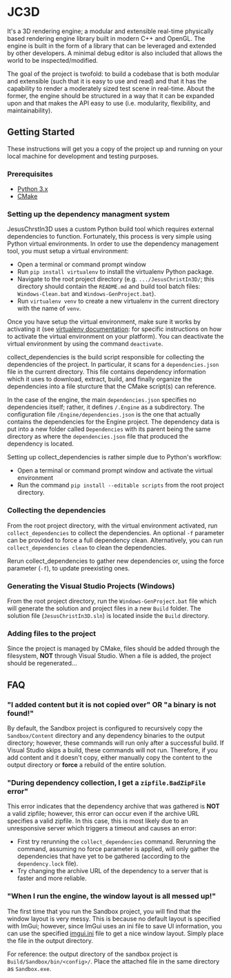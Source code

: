 # JC3D
It's a 3D rendering engine; a modular and extensible real-time physically based rendering engine library built in modern C++ and OpenGL. The engine is built in the form of a library that can be leveraged and extended by other developers. A minimal debug editor is also included that allows the world to be inspected/modified.

The goal of the project is twofold: to build a codebase that is both modular and extensible (such that it is easy to use and read) and that it has the capability to render a moderately sized test scene in real-time. About the former, the engine should be structured in a way that it can be expanded upon and that makes the API easy to use (i.e. modularity, flexibility, and maintainability).

## Getting Started
These instructions will get you a copy of the project up and running on your local machine for development and testing purposes.

### Prerequisites

* [Python 3.x](https://www.python.org/downloads/)
* [CMake](https://cmake.org/runningcmake/)

### Setting up the dependency managment system
JesusChrstIn3D uses a custom Python build tool which requires external dependencies to function. Fortunately, this process is very simple using Python virtual environments. In order to use the dependency management tool, you must setup a virtual environment:
* Open a terminal or command prompt window
* Run ``pip install virtualenv`` to install the virtualenv Python package.
* Navigate to the root project directory (e.g. ``.../JesusChristIn3D/``; this directory should contain the ``README.md`` and build tool batch files: ``Windows-Clean.bat`` and ``Windows-GenProject.bat``).
* Run ``virtualenv venv`` to create a new virtualenv in the current directory with the name of ``venv``.

Once you have setup the virtual environment, make sure it works by activating it (see [virtualenv documentation](https://packaging.python.org/guides/installing-using-pip-and-virtual-environments/): for specific instructions on how to activate the virtual environment on your platform). You can deactivate the virtual environment by using the command ``deactivate``.

collect_dependencies is the build script responsible for collecting the dependencies of the project. In particular, it scans for a ``dependencies.json`` file in the current directory. This file contains dependency information which it uses to download, extract, build, and finally organize the dependencies into a file sturcture that the CMake script(s) can reference.

In the case of the engine, the main ``dependencies.json`` specifies no dependencies itself; rather, it defines ``/.Engine`` as a subdirectory. The configuration file  ``/Engine/dependencies.json`` is the one that actually contains the dependencies for the Engine project. The dependency data is put into a new folder called ``Dependencies`` with its parent being the same directory as where the ``dependencies.json`` file that produced the dependency is located.

Setting up collect_dependencies is rather simple due to Python's workflow:
* Open a terminal or command prompt window and activate the virtual environment
* Run the command ``pip install --editable scripts`` from the root project directory.

### Collecting the dependencies
From the root project directory, with the virtual environment activated, run ``collect_dependencies`` to collect the dependencies. An optional ``-f`` parameter can be provided to force a full dependency clean. Alternatively, you can run ``collect_dependencies clean`` to clean the dependencies.

Rerun collect_dependencies to gather new dependencies or, using the force parameter (``-f``), to update preexisting ones.

### Generating the Visual Studio Projects (Windows)
From the root project directory, run the ``Windows-GenProject.bat`` file which will generate the solution and project files in a new ``Build`` folder. The solution file (``JesusChristIn3D.sln``) is located inside the ``Build`` directory.

### Adding files to the project
Since the project is managed by CMake, files should be added through the filesystem, **NOT** through Visual Studio. When a file is added, the project should be regenerated...

## FAQ
### "I added content but it is not copied over" **OR** "a binary is not found!"
By default, the Sandbox project is configured to recursively copy the ``Sandbox/Content`` directory and any dependency binaries to the output directory; however, these commands will run only after a successful build. If Visual Studio skips a build, these commands will not run. Therefore, if you add content and it doesn't copy, either manually copy the content to the output directory or **force** a rebuild of the entire solution.

### "During dependency collection, I get a ``zipfile.BadZipFile`` error"
This error indicates that the dependency archive that was gathered is **NOT** a valid zipfile; however, this error can occur even if the archive URL specifies a valid zipfile. In this case, this is most likely due to an unresponsive server which triggers a timeout and causes an error:
* First try rerunning the ``collect_dependencies`` command. Rerunning the command, assuming no force parameter is applied, will only gather the dependencies that have yet to be gathered (according to the ``dependency.lock`` file).
* Try changing the archive URL of the dependency to a server that is faster and more reliable.

### "When I run the engine, the window layout is all messed up!"
The first time that you run the Sandbox project, you will find that the window layout is very messy. This is because no default layout is specified with ImGui; however, since ImGui uses an ini file to save UI information, you can use the specified [imgui.ini](https://drive.google.com/file/d/1fgVzpSlPZfj_FRiHzyvwH4HX1yN7Uqxm/view?usp=sharing) file to get a nice window layout. Simply place the file in the output directory.

For reference: the output directory of the sandbox project is ``Build/Sandbox/bin/<config>/``. Place the attached file in the same directory as ``Sandbox.exe``.
